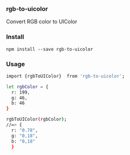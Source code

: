 ### rgb-to-uicolor

Convert RGB color to UIColor

### Install

`npm install --save rgb-to-uicolor`

### Usage

```sh
import {rgbToUIColor}  from 'rgb-to-uicolor';

let rgbColor = {
  r: 199,
  g: 46,
  b: 46
}

rgbToUIColor(rgbColor);
//=> {
  r: "0.78",
  g: "0,18",
  b: "0,18"
  }
  ```
